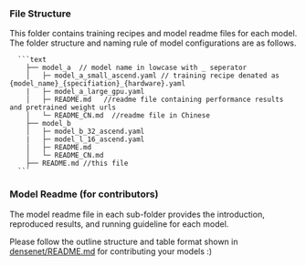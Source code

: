 ### File Structure
This folder contains training recipes and model readme files for each model. The folder structure and naming rule of model configurations are as follows.


      ```text
        ├── model_a  // model name in lowcase with _ seperator
        │   ├─ model_a_small_ascend.yaml // training recipe denated as {model_name}_{specifiation}_{hardware}.yaml
        |   ├─ model_a_large_gpu.yaml
        │   ├─ README.md   //readme file containing performance results and pretrained weight urls
        │   └─ README_CN.md  //readme file in Chinese
        ├── model_b 
        │   ├─ model_b_32_ascend.yaml 
        |   ├─ model_l_16_ascend.yaml
        │   ├─ README.md   
        │   └─ README_CN.md 
        ├── README.md //this file
      ```

### Model Readme (for contributors)
The model readme file in each sub-folder provides the introduction, reproduced results, and running guideline for each model. 

Please follow the outline structure and table format shown in [densenet/README.md](configs/densenet/README.md) for contributing your models :)

